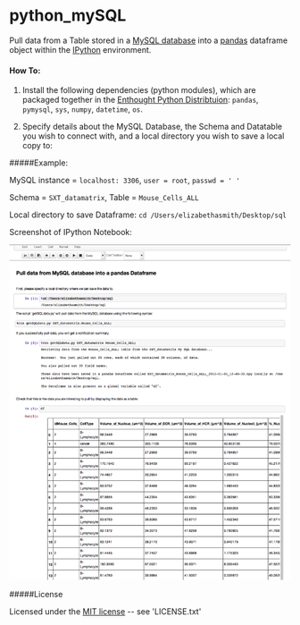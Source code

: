 python_mySQL
============

Pull data from a Table stored in a [MySQL database](http://mysql.com/products/workbench/) into a [pandas](http://pandas.pydata.org/) dataframe object within the [IPython](http://ipython.org/) environment. 


#### How To:

1. Install the following dependencies (python modules), which are packaged together in the [Enthought Python Distribtuion](https://www.enthought.com/products/canopy/): `pandas`, `pymysql`, `sys`, `numpy`, `datetime`, `os`.
 

2. Specify details about the MySQL Database, the Schema and Datatable you wish to connect with, and a local directory you wish to save a local copy to:

#####Example: 

MySQL instance = `localhost: 3306`, `user = root`, `passwd = ' '` 

Schema = `SXT_datamatrix`, Table = `Mouse_Cells_ALL`

Local directory to save Dataframe: `cd /Users/elizabethasmith/Desktop/sql`

Screenshot of IPython Notebook:

![Screenshot of IPython Notebook](https://github.com/elizabethizzysmith/python_mySQL/blob/master/ScreenShot.png)


#####License

Licensed under the [MIT license](http://www.opensource.org/licenses/mit-license.php) -- see 'LICENSE.txt'

